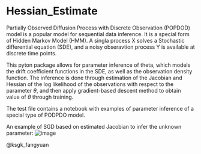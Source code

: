 # Hessian_Estimate

Partially Observed Diffusion Process with Discrete Observation (POPDOD) model is a popular model for sequential data inference. It is a special form of Hidden Markov Model (HMM). A singla process X solves a Stochastic differential equation (SDE), and a noisy obseravtion process Y is available at discrete time points. 

This pyton package allows for parameter inference of theta, which models the drift coefficient functions in the SDE, as well as the observation density function. The inference is done through estimation of the Jacobian and Hessian of the log likelihood of the observations with respect to the parameter $\theta$, and then apply gradient-based descent method to obtain value of $\theta$ through training. 

The test file contains a notebook with examples of parameter inference of a special type of PODPDO model.


An example of SGD based on estimated Jacobian to infer the unknown parameter:
![image](https://user-images.githubusercontent.com/66006349/122913820-9c737480-d362-11eb-95db-9f12e3c148de.png)


@ksgk_fangyuan
